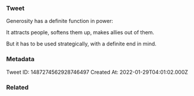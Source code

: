### Tweet
Generosity has a definite function in power:

It attracts people, softens them up, makes allies out of them.

But it has to be used strategically, with a definite end in mind.

### Metadata
Tweet ID: 1487274562928746497
Created At: 2022-01-29T04:01:02.000Z

### Related

